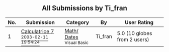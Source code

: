 ﻿<div align="center">

## All Submissions by Ti\_fran

</div>

No.  | Submission | Category | By   | User Rating
---- | ---------- | -------- | ---- | -----------
1 | [Calculatrice 7<br /><sup>2003-02-11 19:54:24</sup>](https://github.com/Planet-Source-Code/ti-fran-calculatrice-7__1-50124) | [Math/ Dates<br /><sup>Visual Basic</sup>](../ByCategory/math-dates__1-37.md) | Ti\_fran | 5.0 (10 globes from 2 users)
